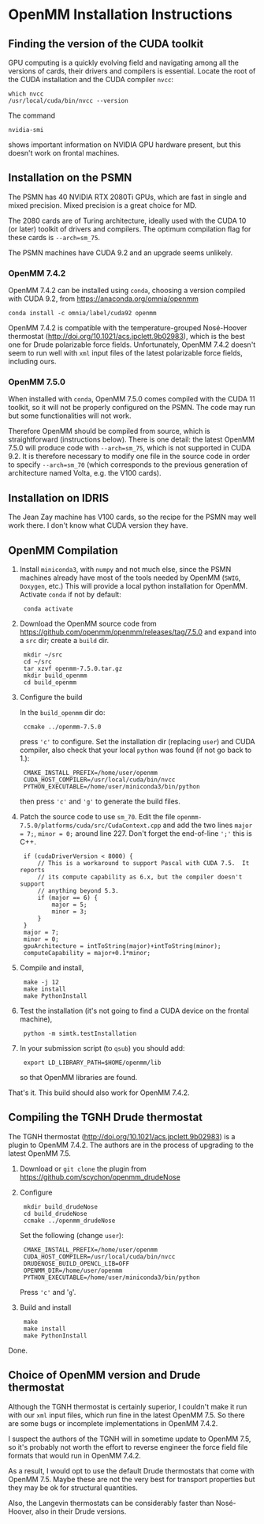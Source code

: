 # OpenMM Installation Instructions


## Finding the version of the CUDA toolkit

GPU computing is a quickly evolving field and navigating among all the versions of cards, their drivers and compilers is essential. Locate the root of the CUDA installation and the CUDA compiler `nvcc`:

    which nvcc
    /usr/local/cuda/bin/nvcc --version

The command

    nvidia-smi

shows important information on NVIDIA GPU hardware present, but this doesn't work on frontal machines.


## Installation on the PSMN

The PSMN has 40 NVIDIA RTX 2080Ti GPUs, which are fast in single and mixed precision. Mixed precision is a great choice for MD.

The 2080 cards are of Turing architecture, ideally used with the CUDA 10 (or later) toolkit of drivers and compilers. The optimum compilation flag for these cards is `--arch=sm_75`.

The PSMN machines have CUDA 9.2 and an upgrade seems unlikely. 

### OpenMM 7.4.2

OpenMM 7.4.2 can be installed using `conda`, choosing a version compiled with CUDA 9.2, from https://anaconda.org/omnia/openmm

    conda install -c omnia/label/cuda92 openmm

OpenMM 7.4.2 is compatible with the temperature-grouped Nosé-Hoover thermostat (http://doi.org/10.1021/acs.jpclett.9b02983), which is the best one for Drude polarizable force fields. Unfortunately, OpenMM 7.4.2 doesn't seem to run well with `xml` input files of the latest polarizable force fields, including ours.


### OpenMM 7.5.0

When installed with `conda`, OpenMM 7.5.0 comes compiled with the CUDA 11 toolkit, so it will not be properly configured on the PSMN. The code may run but some functionalities will not work.

Therefore OpenMM should be compiled from source, which is straightforward (instructions below). There is one detail: the latest OpenMM 7.5.0 will produce code with `--arch=sm_75`, which is not supported in CUDA 9.2. It is therefore necessary to modify one file in the source code in order to specify `--arch=sm_70` (which corresponds to the previous generation of architecture named Volta, e.g. the V100 cards).


## Installation on IDRIS

The Jean Zay machine has V100 cards, so the recipe for the PSMN may well work there. I don't know what CUDA version they have.


## OpenMM Compilation

1. Install `miniconda3`, with `numpy` and not much else, since the PSMN machines already have most of the tools needed by OpenMM (`SWIG`, `Doxygen`, etc.) This will provide a local python installation for OpenMM. Activate `conda` if not by default:

        conda activate

2. Download the OpenMM source code from https://github.com/openmm/openmm/releases/tag/7.5.0 and expand into a `src` dir; create a `build` dir.

        mkdir ~/src
        cd ~/src
        tar xzvf openmm-7.5.0.tar.gz
        mkdir build_openmm
        cd build_openmm

3. Configure the build

    In the `build_openmm` dir do:

        ccmake ../openmm-7.5.0

    press `'c'` to configure. Set the installation dir (replacing `user`) and CUDA compiler, also check that your local `python` was found (if not go back to 1.):

        CMAKE_INSTALL_PREFIX=/home/user/openmm
        CUDA_HOST_COMPILER=/usr/local/cuda/bin/nvcc
        PYTHON_EXECUTABLE=/home/user/miniconda3/bin/python

    then press `'c'` and `'g'` to generate the build files.

4. Patch the source code to use `sm_70`. Edit the file `openmm-7.5.0/platforms/cuda/src/CudaContext.cpp` and add the two lines `major = 7;`, `minor = 0;` around line 227. Don't forget the end-of-line `';'` this is C++.

        if (cudaDriverVersion < 8000) {
            // This is a workaround to support Pascal with CUDA 7.5.  It reports
            // its compute capability as 6.x, but the compiler doesn't support
            // anything beyond 5.3.
            if (major == 6) {
                major = 5;
                minor = 3;
            }
        }
        major = 7;
        minor = 0;
        gpuArchitecture = intToString(major)+intToString(minor);
        computeCapability = major+0.1*minor;

5. Compile and install,

        make -j 12
        make install
        make PythonInstall

6. Test the installation (it's not going to find a CUDA device on the frontal machine),

        python -m simtk.testInstallation

7. In your submission script (to `qsub`) you should add:

        export LD_LIBRARY_PATH=$HOME/openmm/lib

    so that OpenMM libraries are found.

That's it. This build should also work for OpenMM 7.4.2.


## Compiling the TGNH Drude thermostat

The TGNH thermostat (http://doi.org/10.1021/acs.jpclett.9b02983) is a plugin to OpenMM 7.4.2. The authors are in the process of upgrading to the latest OpenMM 7.5.

1. Download or `git clone` the plugin from https://github.com/scychon/openmm_drudeNose

2. Configure

        mkdir build_drudeNose
        cd build_drudeNose
        ccmake ../openmm_drudeNose

    Set the following (change `user`):

        CMAKE_INSTALL_PREFIX=/home/user/openmm
        CUDA_HOST_COMPILER=/usr/local/cuda/bin/nvcc
        DRUDENOSE_BUILD_OPENCL_LIB=OFF
        OPENMM_DIR=/home/user/openmm
        PYTHON_EXECUTABLE=/home/user/miniconda3/bin/python

    Press `'c'` and '`g`'.

3. Build and install

        make
        make install
        make PythonInstall

Done.

## Choice of OpenMM version and Drude thermostat

Although the TGNH thermostat is certainly superior, I couldn't make it run with our `xml` input files, which run fine in the latest OpenMM 7.5. So there are some bugs or incomplete implementations in OpenMM 7.4.2.

I suspect the authors of the TGNH will in sometime update to OpenMM 7.5, so it's probably not worth the effort to reverse engineer the force field file formats that would run in OpenMM 7.4.2.

As a result, I would opt to use the default Drude thermostats that come with OpenMM 7.5. Maybe these are not the very best for transport properties but they may be ok for structural quantities.

Also, the Langevin thermostats can be considerably faster than Nosé-Hoover, also in their Drude versions. 

